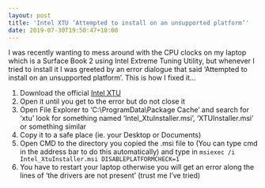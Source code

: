 ```yaml
---
layout: post
title: 'Intel XTU ‘Attempted to install on an unsupported platform’'
date: 2019-07-30T19:50:47+10:00
---
```

I was recently wanting to mess around with the CPU clocks on my laptop which is a Surface Book 2 using Intel Extreme Tuning Utility, but whenever I tried to install it I was greeted by an error dialogue that said ‘Attempted to install on an unsupported platform’. This is how I fixed it&hellip;<!--more-->

  1. Download the official [Intel XTU](https://downloadcenter.intel.com/download/24075/Intel-Extreme-Tuning-Utility-Intel-XTU-)
  2. Open it until you get to the error but do not close it
  3. Open File Explorer to ‘C:\ProgramData\Package Cache’ and search for ‘xtu’ look for something named ‘Intel_XtuInstaller.msi’, ‘XTUInstaller.msi’ or something similar
  4. Copy it to a safe place (ie. your Desktop or Documents)
  5. Open CMD to the directory you copied the .msi file to (You can type cmd in the address bar to do this automatically) and type in `msiexec /i Intel_XtuInstaller.msi DISABLEPLATFORMCHECK=1`
  6. You have to restart your laptop otherwise you will get an error along the lines of ‘the drivers are not present’ (trust me I’ve tried)